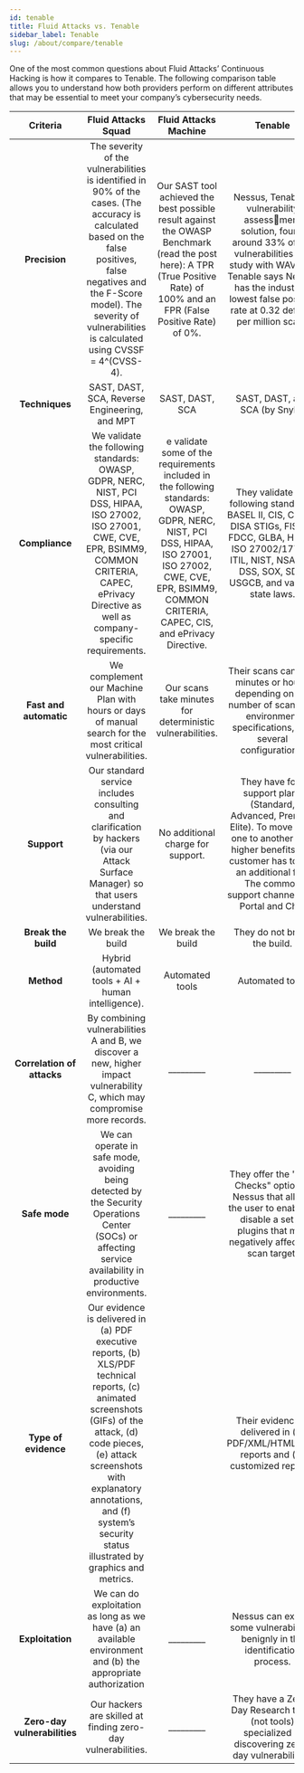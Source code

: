 ```yaml
---
id: tenable
title: Fluid Attacks vs. Tenable
sidebar_label: Tenable
slug: /about/compare/tenable
---
```


One of the most common questions about
Fluid Attacks’ Continuous Hacking is
how it compares to Tenable.
The following comparison table allows
you to understand how both providers perform
on different attributes that may be essential
to meet your company’s cybersecurity needs.

|         **Criteria**         |                                                                                                                                    **Fluid Attacks  Squad**                                                                                                                                   |                                                                                                   **Fluid Attacks Machine**                                                                                                   |                                                                                                          **Tenable**                                                                                                         |
|:----------------------------:|:---------------------------------------------------------------------------------------------------------------------------------------------------------------------------------------------------------------------------------------------------------------------------------------------:|:-----------------------------------------------------------------------------------------------------------------------------------------------------------------------------------------------------------------------------:|:----------------------------------------------------------------------------------------------------------------------------------------------------------------------------------------------------------------------------:|
| **Precision**                | The severity of the vulnerabilities is   identified in 90% of the cases. (The   accuracy is calculated based on the false   positives, false negatives and the F-Score   model). The severity of vulnerabilities is   calculated using CVSSF = 4^(CVSS-4).                                    | Our SAST tool achieved the best possible   result against the OWASP Benchmark   (read the post here): A TPR (True Positive   Rate) of 100% and an FPR (False Positive   Rate) of 0%.                                          | Nessus, Tenable's vulnerability assessment solution, found around 33% of the  vulnerabilities in a study with WAVSEP.  Tenable says Nessus has the industry's  lowest false positive rate at 0.32 defects  per million scans |
| **Techniques**               | SAST, DAST, SCA, Reverse Engineering, and MPT                                                                                                                                                                                                                                                 | SAST, DAST, SCA                                                                                                                                                                                                               | SAST, DAST, and SCA (by Snyk).                                                                                                                                                                                               |
| **Compliance**               | We validate the following standards:   OWASP, GDPR, NERC, NIST, PCI DSS,   HIPAA, ISO 27002, ISO 27001, CWE, CVE,   EPR, BSIMM9, COMMON CRITERIA,   CAPEC, ePrivacy Directive as well as   company-specific requirements.                                                                     | e validate some of the requirements   included in the following standards:   OWASP, GDPR, NERC, NIST, PCI DSS,   HIPAA, ISO 27001, ISO 27002, CWE, CVE,   EPR, BSIMM9, COMMON CRITERIA,   CAPEC, CIS, and ePrivacy Directive. | They validate the following standards:   BASEL II, CIS, COBIT, DISA STIGs,   FISMA, FDCC, GLBA, HIPAA, ISO   27002/17799, ITIL, NIST, NSA, PCI   DSS, SOX, SDP, USGCB, and various   state laws.                             |
| **Fast and automatic**       | We complement our Machine Plan with   hours or days of manual search for the   most critical vulnerabilities.                                                                                                                                                                                 | Our scans take minutes for deterministic   vulnerabilities.                                                                                                                                                                   | Their scans can take minutes or hours,  depending on the number of scanners,  environment specifications, and several  configurations.                                                                                       |
| **Support**                  | Our standard service includes consulting   and clarification by hackers (via our   Attack Surface Manager) so that users   understand vulnerabilities.                                                                                                                                        | No additional charge for support.                                                                                                                                                                                             | They have four support plans (Standard,   Advanced, Premier, Elite). To move from   one to another with higher benefits, the   customer has to pay an additional fee.   The common support channels are Portal   and Chat    |
| **Break the build**          | We break the build                                                                                                                                                                                                                                                                            | We break the build                                                                                                                                                                                                            | They do not break the build.                                                                                                                                                                                                 |
| **Method**                   | Hybrid (automated tools + AI + human   intelligence).                                                                                                                                                                                                                                         | Automated tools                                                                                                                                                                                                               | Automated tools                                                                                                                                                                                                              |
| **Correlation of attacks**   | By combining vulnerabilities A and B, we   discover a new, higher impact   vulnerability C, which may compromise   more records.                                                                                                                                                              | _________                                                                                                                                                                                                                     | _________                                                                                                                                                                                                                    |
| **Safe mode**                | We can operate in safe mode, avoiding   being detected by the Security   Operations Center (SOCs) or affecting   service availability in productive   environments.                                                                                                                           | _________                                                                                                                                                                                                                     | They offer the "Safe Checks" option in   Nessus that allows the user to enable   or disable a set of plugins that may   negatively affect the scan target.                                                                   |
| **Type of evidence**         | Our evidence is delivered in (a) PDF   executive reports, (b) XLS/PDF technical   reports, (c) animated screenshots (GIFs)   of the attack, (d) code pieces, (e) attack   screenshots with explanatory annotations,   and (f) system’s security status illustrated   by graphics and metrics. |                                                                                                                                                                                                                               | Their evidence is delivered in (a)   PDF/XML/HTML/CSV reports and  (b) customized reports.                                                                                                                                   |
| **Exploitation**             | We can do exploitation as long as we   have (a) an available environment and   (b) the appropriate authorization                                                                                                                                                                              | _________                                                                                                                                                                                                                     | Nessus can exploit some vulnerabilities   benignly in the identification process.                                                                                                                                            |
| **Zero-day vulnerabilities** | Our hackers are skilled at finding   zero-day vulnerabilities.                                                                                                                                                                                                                                | _________                                                                                                                                                                                                                     | They have a Zero-Day Research team   (not tools) specialized in discovering   zero-day vulnerabilities.                                                                                                                      |
